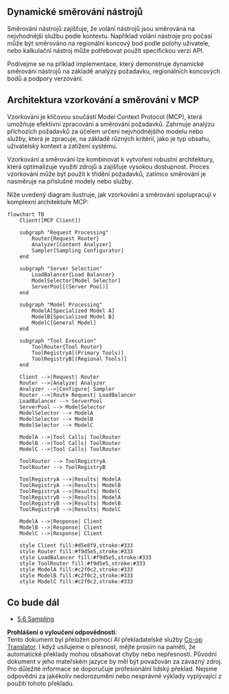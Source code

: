 <!--
CO_OP_TRANSLATOR_METADATA:
{
  "original_hash": "2f1b473818b5a6cc9a9bbf777fffa6d4",
  "translation_date": "2025-07-14T21:50:27+00:00",
  "source_file": "05-AdvancedTopics/mcp-routing/README.md",
  "language_code": "cs"
}
-->
## Dynamické směrování nástrojů

Směrování nástrojů zajišťuje, že volání nástrojů jsou směrována na nejvhodnější službu podle kontextu. Například volání nástroje pro počasí může být směrováno na regionální koncový bod podle polohy uživatele, nebo kalkulační nástroj může potřebovat použít specifickou verzi API.

Podívejme se na příklad implementace, který demonstruje dynamické směrování nástrojů na základě analýzy požadavku, regionálních koncových bodů a podpory verzování.

## Architektura vzorkování a směrování v MCP

Vzorkování je klíčovou součástí Model Context Protocol (MCP), která umožňuje efektivní zpracování a směrování požadavků. Zahrnuje analýzu příchozích požadavků za účelem určení nejvhodnějšího modelu nebo služby, která je zpracuje, na základě různých kritérií, jako je typ obsahu, uživatelský kontext a zatížení systému.

Vzorkování a směrování lze kombinovat k vytvoření robustní architektury, která optimalizuje využití zdrojů a zajišťuje vysokou dostupnost. Proces vzorkování může být použit k třídění požadavků, zatímco směrování je nasměruje na příslušné modely nebo služby.

Níže uvedený diagram ilustruje, jak vzorkování a směrování spolupracují v komplexní architektuře MCP:

```mermaid
flowchart TB
    Client([MCP Client])
    
    subgraph "Request Processing"
        Router{Request Router}
        Analyzer[Content Analyzer]
        Sampler[Sampling Configurator]
    end
    
    subgraph "Server Selection"
        LoadBalancer{Load Balancer}
        ModelSelector[Model Selector]
        ServerPool[(Server Pool)]
    end
    
    subgraph "Model Processing"
        ModelA[Specialized Model A]
        ModelB[Specialized Model B]
        ModelC[General Model]
    end
    
    subgraph "Tool Execution"
        ToolRouter{Tool Router}
        ToolRegistryA[(Primary Tools)]
        ToolRegistryB[(Regional Tools)]
    end
    
    Client -->|Request| Router
    Router -->|Analyze| Analyzer
    Analyzer -->|Configure| Sampler
    Router -->|Route Request| LoadBalancer
    LoadBalancer --> ServerPool
    ServerPool --> ModelSelector
    ModelSelector --> ModelA
    ModelSelector --> ModelB
    ModelSelector --> ModelC
    
    ModelA -->|Tool Calls| ToolRouter
    ModelB -->|Tool Calls| ToolRouter
    ModelC -->|Tool Calls| ToolRouter
    
    ToolRouter --> ToolRegistryA
    ToolRouter --> ToolRegistryB
    
    ToolRegistryA -->|Results| ModelA
    ToolRegistryA -->|Results| ModelB
    ToolRegistryA -->|Results| ModelC
    ToolRegistryB -->|Results| ModelA
    ToolRegistryB -->|Results| ModelB
    ToolRegistryB -->|Results| ModelC
    
    ModelA -->|Response| Client
    ModelB -->|Response| Client
    ModelC -->|Response| Client
    
    style Client fill:#d5e8f9,stroke:#333
    style Router fill:#f9d5e5,stroke:#333
    style LoadBalancer fill:#f9d5e5,stroke:#333
    style ToolRouter fill:#f9d5e5,stroke:#333
    style ModelA fill:#c2f0c2,stroke:#333
    style ModelB fill:#c2f0c2,stroke:#333
    style ModelC fill:#c2f0c2,stroke:#333
```

## Co bude dál

- [5.6 Sampling](../mcp-sampling/README.md)

**Prohlášení o vyloučení odpovědnosti**:  
Tento dokument byl přeložen pomocí AI překladatelské služby [Co-op Translator](https://github.com/Azure/co-op-translator). I když usilujeme o přesnost, mějte prosím na paměti, že automatické překlady mohou obsahovat chyby nebo nepřesnosti. Původní dokument v jeho mateřském jazyce by měl být považován za závazný zdroj. Pro důležité informace se doporučuje profesionální lidský překlad. Nejsme odpovědní za jakékoliv nedorozumění nebo nesprávné výklady vyplývající z použití tohoto překladu.
